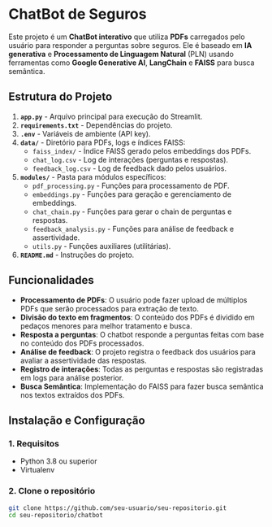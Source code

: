 
# ChatBot de Seguros 

Este projeto é um **ChatBot interativo** que utiliza **PDFs** carregados pelo usuário para responder a perguntas sobre seguros. Ele é baseado em **IA generativa** e **Processamento de Linguagem Natural** (PLN) usando ferramentas como **Google Generative AI**, **LangChain** e **FAISS** para busca semântica.

## Estrutura do Projeto

1. **`app.py`** - Arquivo principal para execução do Streamlit.
2. **`requirements.txt`** - Dependências do projeto.
3. **`.env`** - Variáveis de ambiente (API key).
4. **`data/`** - Diretório para PDFs, logs e índices FAISS:
   - `faiss_index/` - Índice FAISS gerado pelos embeddings dos PDFs.
   - `chat_log.csv` - Log de interações (perguntas e respostas).
   - `feedback_log.csv` - Log de feedback dado pelos usuários.
5. **`modules/`** - Pasta para módulos específicos:
   - `pdf_processing.py` - Funções para processamento de PDF.
   - `embeddings.py` - Funções para geração e gerenciamento de embeddings.
   - `chat_chain.py` - Funções para gerar o chain de perguntas e respostas.
   - `feedback_analysis.py` - Funções para análise de feedback e assertividade.
   - `utils.py` - Funções auxiliares (utilitárias).
6. **`README.md`** - Instruções do projeto. 


## Funcionalidades

- **Processamento de PDFs**: O usuário pode fazer upload de múltiplos PDFs que serão processados para extração de texto.
- **Divisão do texto em fragmentos**: O conteúdo dos PDFs é dividido em pedaços menores para melhor tratamento e busca.
- **Resposta a perguntas**: O chatbot responde a perguntas feitas com base no conteúdo dos PDFs processados.
- **Análise de feedback**: O projeto registra o feedback dos usuários para avaliar a assertividade das respostas.
- **Registro de interações**: Todas as perguntas e respostas são registradas em logs para análise posterior.
- **Busca Semântica**: Implementação do FAISS para fazer busca semântica nos textos extraídos dos PDFs.

## Instalação e Configuração

### 1. Requisitos

- Python 3.8 ou superior
- Virtualenv

### 2. Clone o repositório

```bash
git clone https://github.com/seu-usuario/seu-repositorio.git
cd seu-repositorio/chatbot










